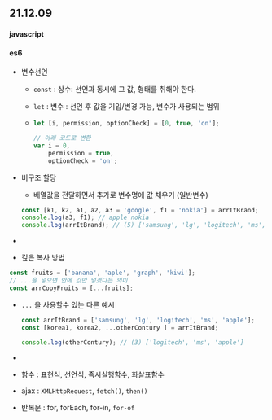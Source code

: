 ## 21.12.09

#### javascript

#### es6

- 변수선언 
  
  - `const` : 상수: 선언과 동시에 그 값, 형태를 취해야 한다.
  
  - `let` : 변수 : 선언 후 값을 기입/변경 가능, 변수가 사용되는 범위
  
  - ```js
    let [i, permission, optionCheck] = [0, true, 'on'];
    
    // 아래 코드로 변환
    var i = 0,
        permission = true,
        optionCheck = 'on';
    ```

- 비구조 할당
  
  - 배열값을 전달하면서 추가로 변수명에 값 채우기 (일반변수) 
  
  ```js
  const [k1, k2, a1, a2, a3 = 'google', f1 = 'nokia'] = arrItBrand;
  console.log(a3, f1); // apple nokia
  console.log(arrItBrand); // (5) ['samsung', 'lg', 'logitech', 'ms', 'apple']
  ```

- 

-  깊은 복사 방법
  
  ```js
  const fruits = ['banana', 'aple', 'graph', 'kiwi'];
  // ...을 넣으면 안에 값만 넣겠다는 의미
  const arrCopyFruits = [...fruits];
  ```

- `...` 을 사용할수 있는 다른 예시
  
  ```js
  const arrItBrand = ['samsung', 'lg', 'logitech', 'ms', 'apple'];
  const [korea1, korea2, ...otherContury ] = arrItBrand;
  
  console.log(otherContury); // (3) ['logitech', 'ms', 'apple']
  ```

- 









- 함수 : 표현식, 선언식, 즉시실행함수, 화살표함수

- ajax : `XMLHttpRequest`, `fetch()`, `then()`

- 반복문 : for, forEach, for-in, `for-of`


